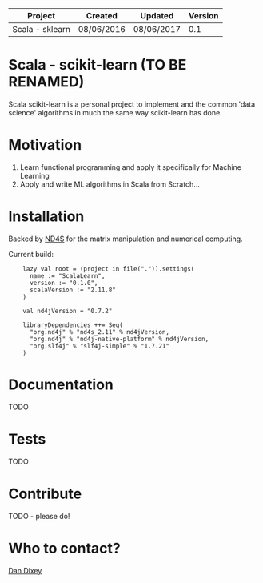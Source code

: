 
| Project          | Created    | Updated    | Version |
|------------------|------------|------------|---------|
| Scala - sklearn  | 08/06/2016 | 08/06/2017 | 0.1     |

# Scala - scikit-learn (TO BE RENAMED)

Scala scikit-learn is a personal project to implement and the common 'data science' algorithms in much the same way scikit-learn has done. 

# Motivation

1.  Learn functional programming and apply it specifically for Machine Learning
2.  Apply and write ML algorithms in Scala from Scratch...

# Installation

Backed by [ND4S](https://github.com/deeplearning4j/nd4s) for the matrix manipulation and numerical computing.

Current build:

```
    lazy val root = (project in file(".")).settings(
      name := "ScalaLearn",
      version := "0.1.0",
      scalaVersion := "2.11.8"
    )
    
    val nd4jVersion = "0.7.2"
    
    libraryDependencies ++= Seq(
      "org.nd4j" % "nd4s_2.11" % nd4jVersion,
      "org.nd4j" % "nd4j-native-platform" % nd4jVersion,
      "org.slf4j" % "slf4j-simple" % "1.7.21"
    )
```

# Documentation

TODO

# Tests

TODO

# Contribute

TODO - please do!

# Who to contact?

[Dan Dixey](mailto:dan.dixey@gmail.com)
